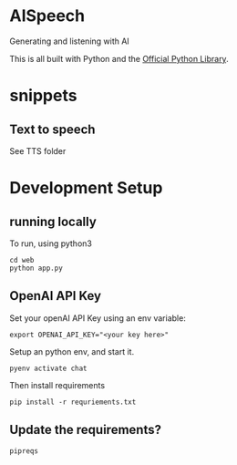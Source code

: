 # AISpeech
Generating and listening with AI

This is all built with Python and the [Official Python Library](https://github.com/openai/openai-python).

# snippets

## Text to speech

See TTS folder


# Development Setup

## running locally

To run, using python3

    cd web
    python app.py


## OpenAI API Key

Set your openAI API Key using an env variable:

    export OPENAI_API_KEY="<your key here>"

Setup an python env, and start it. 

    pyenv activate chat

Then install requirements

    pip install -r requriements.txt

## Update the requirements?

    pipreqs

